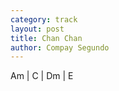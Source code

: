 ```yaml
---
category: track
layout: post
title: Chan Chan
author: Compay Segundo
---
```


<canvas class="chords">Am | C | Dm | E</canvas>





